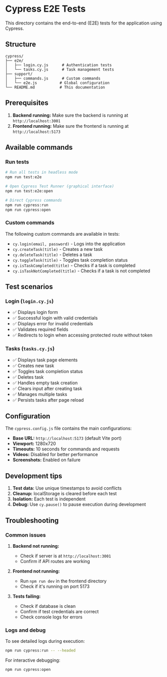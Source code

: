 # Cypress E2E Tests

This directory contains the end-to-end (E2E) tests for the application using Cypress.

## Structure

```
cypress/
├── e2e/
│   ├── login.cy.js      # Authentication tests
│   └── tasks.cy.js      # Task management tests
├── support/
│   ├── commands.js      # Custom commands
│   └── e2e.js          # Global configuration
└── README.md           # This documentation
```

## Prerequisites

1. **Backend running:** Make sure the backend is running at `http://localhost:3001`
2. **Frontend running:** Make sure the frontend is running at `http://localhost:5173`

## Available commands

### Run tests
```bash
# Run all tests in headless mode
npm run test:e2e

# Open Cypress Test Runner (graphical interface)
npm run test:e2e:open

# Direct Cypress commands
npm run cypress:run
npm run cypress:open
```

### Custom commands

The following custom commands are available in tests:

- `cy.login(email, password)` - Logs into the application
- `cy.createTask(title)` - Creates a new task
- `cy.deleteTask(title)` - Deletes a task
- `cy.toggleTask(title)` - Toggles task completion status
- `cy.isTaskCompleted(title)` - Checks if a task is completed
- `cy.isTaskNotCompleted(title)` - Checks if a task is not completed

## Test scenarios

### Login (`login.cy.js`)
- ✅ Displays login form
- ✅ Successful login with valid credentials
- ✅ Displays error for invalid credentials
- ✅ Validates required fields
- ✅ Redirects to login when accessing protected route without token

### Tasks (`tasks.cy.js`)
- ✅ Displays task page elements
- ✅ Creates new task
- ✅ Toggles task completion status
- ✅ Deletes task
- ✅ Handles empty task creation
- ✅ Clears input after creating task
- ✅ Manages multiple tasks
- ✅ Persists tasks after page reload

## Configuration

The `cypress.config.js` file contains the main configurations:

- **Base URL:** `http://localhost:5173` (default Vite port)
- **Viewport:** 1280x720
- **Timeouts:** 10 seconds for commands and requests
- **Videos:** Disabled for better performance
- **Screenshots:** Enabled on failure

## Development tips

1. **Test data:** Use unique timestamps to avoid conflicts
2. **Cleanup:** localStorage is cleared before each test
3. **Isolation:** Each test is independent
4. **Debug:** Use `cy.pause()` to pause execution during development

## Troubleshooting

### Common issues

1. **Backend not running:**
   - Check if server is at `http://localhost:3001`
   - Confirm if API routes are working

2. **Frontend not running:**
   - Run `npm run dev` in the frontend directory
   - Check if it's running on port 5173

3. **Tests failing:**
   - Check if database is clean
   - Confirm if test credentials are correct
   - Check console logs for errors

### Logs and debug

To see detailed logs during execution:
```bash
npm run cypress:run -- --headed
```

For interactive debugging:
```bash
npm run cypress:open
``` 